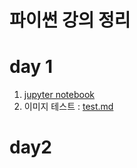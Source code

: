 # 파이썬 강의 정리

# day 1

1. [jupyter notebook](1-01JupyterNotebook.ipynb)
2. 이미지 테스트 : [test.md](test.md)

# day2
